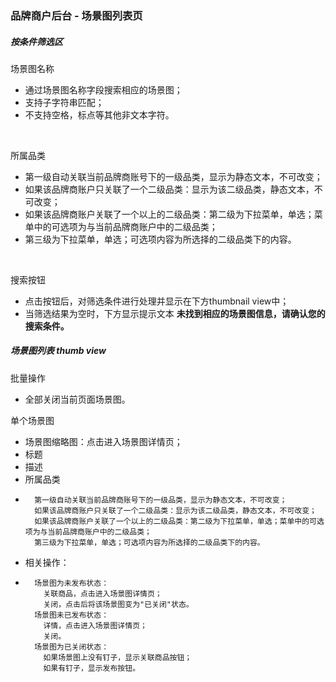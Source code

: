### 品牌商户后台 - 场景图列表页

##### 按条件筛选区

场景图名称

+   通过场景图名称字段搜索相应的场景图；
+   支持子字符串匹配；
+   不支持空格，标点等其他非文本字符。   
<br />

所属品类

+   第一级自动关联当前品牌商账号下的一级品类，显示为静态文本，不可改变；
+   如果该品牌商账户只关联了一个二级品类：显示为该二级品类，静态文本，不可改变；
+   如果该品牌商账户关联了一个以上的二级品类：第二级为下拉菜单，单选；菜单中的可选项为与当前品牌商账户中的二级品类；
+   第三级为下拉菜单，单选；可选项内容为所选择的二级品类下的内容。   
<br />

搜索按钮

+   点击按钮后，对筛选条件进行处理并显示在下方thumbnail view中；
+   当筛选结果为空时，下方显示提示文本 **未找到相应的场景图信息，请确认您的搜索条件。**


##### 场景图列表 thumb view

批量操作

+   全部关闭当前页面场景图。


单个场景图

+   场景图缩略图：点击进入场景图详情页；
+   标题
+   描述
+   所属品类
+   
		第一级自动关联当前品牌商账号下的一级品类，显示为静态文本，不可改变；
		如果该品牌商账户只关联了一个二级品类：显示为该二级品类，静态文本，不可改变；
		如果该品牌商账户关联了一个以上的二级品类：第二级为下拉菜单，单选；菜单中的可选项为与当前品牌商账户中的二级品类；
		第三级为下拉菜单，单选；可选项内容为所选择的二级品类下的内容。   
+   相关操作：
+   
		场景图为未发布状态：
		  关联商品，点击进入场景图详情页；
		  关闭，点击后将该场景图变为"已关闭"状态。
		场景图未已发布状态：
		  详情，点击进入场景图详情页；
		  关闭。
		场景图为已关闭状态：
		  如果场景图上没有钉子，显示关联商品按钮；
		  如果有钉子，显示发布按钮。

